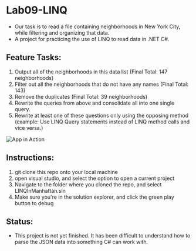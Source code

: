 # Lab09-LINQ
- Our task is to read a file containing neighborhoods in New York City, while filtering and organizing that data.
- A project for practicing the use of LINQ to read data in .NET C#.

## Feature Tasks:
1. Output all of the neighborhoods in this data list (Final Total: 147 neighborhoods)
2. Filter out all the neighborhoods that do not have any names (Final Total: 143)
3. Remove the duplicates (Final Total: 39 neighborhoods)
4. Rewrite the queries from above and consolidate all into one single query.
5. Rewrite at least one of these questions only using the opposing method (example: Use LINQ Query statements instead of LINQ method calls and vice versa.)

![App in Action](\assets\LINQInActionIncomplete.png)

## Instructions:
1. git clone this repo onto your local machine
2. open visual studio, and select the option to open a current project
3. Navigate to the folder where you cloned the repo, and select LINQInManhattan.sln
4. Make sure you're in the solution explorer, and click the green play button to debug

## Status:
- This project is not yet finished. It has been difficult to understand how to parse the JSON data into something C# can work with.